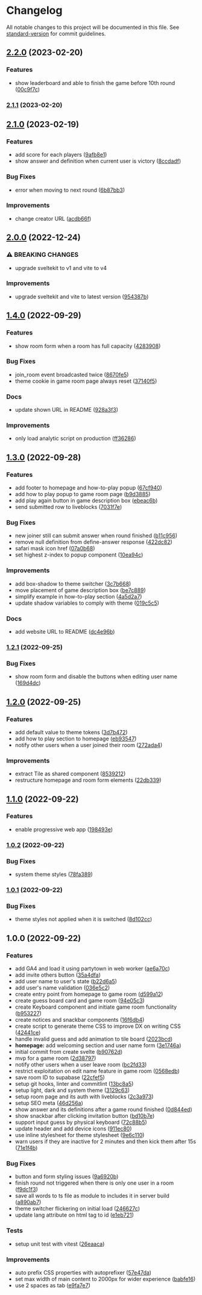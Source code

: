 # Changelog

All notable changes to this project will be documented in this file. See [standard-version](https://github.com/conventional-changelog/standard-version) for commit guidelines.

## [2.2.0](https://github.com/RofiSyahrul/katlaisasi/compare/v2.1.1...v2.2.0) (2023-02-20)


### Features

* show leaderboard and able to finish the game before 10th round ([00c9f7c](https://github.com/RofiSyahrul/katlaisasi/commit/00c9f7c0ba5624b612a7cdf7c193e9b3fd6e0c98))

### [2.1.1](https://github.com/RofiSyahrul/katlaisasi/compare/v2.1.0...v2.1.1) (2023-02-20)

## [2.1.0](https://github.com/RofiSyahrul/katlaisasi/compare/v2.0.0...v2.1.0) (2023-02-19)


### Features

* add score for each players ([9afb8e1](https://github.com/RofiSyahrul/katlaisasi/commit/9afb8e151bb84098569c9704130ffbf5b9e25ae0))
* show answer and definition when current user is victory ([8ccdadf](https://github.com/RofiSyahrul/katlaisasi/commit/8ccdadf8a1cacd5e3325a829765f819f7b34dfc6))


### Bug Fixes

* error when moving to next round ([6b87bb3](https://github.com/RofiSyahrul/katlaisasi/commit/6b87bb352be4ff914736c9a769038616fddbc9d9))


### Improvements

* change creator URL ([acdb66f](https://github.com/RofiSyahrul/katlaisasi/commit/acdb66fed5c8a3cf1ea7b51b558cabd0f274f6ae))

## [2.0.0](https://github.com/RofiSyahrul/katlaisasi/compare/v1.4.0...v2.0.0) (2022-12-24)


### ⚠ BREAKING CHANGES

* upgrade sveltekit to v1 and vite to v4

### Improvements

* upgrade sveltekit and vite to latest version ([954387b](https://github.com/RofiSyahrul/katlaisasi/commit/954387b96397fcd1c93279c1e1d63f27e54d4bb2))

## [1.4.0](https://github.com/RofiSyahrul/katlaisasi/compare/v1.3.0...v1.4.0) (2022-09-29)


### Features

* show room form when a room has full capacity ([4283908](https://github.com/RofiSyahrul/katlaisasi/commit/42839084d901c9047602276448f2d42b2cf15929))


### Bug Fixes

* join_room event broadcasted twice ([8670fe5](https://github.com/RofiSyahrul/katlaisasi/commit/8670fe54e70c584237497ea4b110a535532531f0))
* theme cookie in game room page always reset ([37140f5](https://github.com/RofiSyahrul/katlaisasi/commit/37140f521770c806f9da7cb25b705247693b591b))


### Docs

* update shown URL in README ([928a3f3](https://github.com/RofiSyahrul/katlaisasi/commit/928a3f38f1a604b2d0b40f2bb7cf4aeb6e1e079f))


### Improvements

* only load analytic script on production ([ff36286](https://github.com/RofiSyahrul/katlaisasi/commit/ff362862fe0a3b798ce65c57baa7b84e1a4f1ed0))

## [1.3.0](https://github.com/RofiSyahrul/katlaisasi/compare/v1.2.1...v1.3.0) (2022-09-28)


### Features

* add footer to homepage and how-to-play popup ([67cf940](https://github.com/RofiSyahrul/katlaisasi/commit/67cf940dd59b84c264e67bcbfc0e010dff187a91))
* add how to play popup to game room page ([b9d3885](https://github.com/RofiSyahrul/katlaisasi/commit/b9d38859b1a4a48ed35e0d999f16a6a1024e086a))
* add play again button in game description box ([ebeac6b](https://github.com/RofiSyahrul/katlaisasi/commit/ebeac6b524167ef2ca00b057b6262cb30e1a1215))
* send submitted row to liveblocks ([7031f7e](https://github.com/RofiSyahrul/katlaisasi/commit/7031f7ecce48248ef026e4cf12bf20242be20fcb))


### Bug Fixes

* new joiner still can submit answer when round finished ([b11c956](https://github.com/RofiSyahrul/katlaisasi/commit/b11c9569d8528b1713f9f51c7db1d2df3ca3d31f))
* remove null definition from define-answer response ([422dc82](https://github.com/RofiSyahrul/katlaisasi/commit/422dc824bcb85d8214a87bc1b425af366dcc5219))
* safari mask icon href ([07a0b68](https://github.com/RofiSyahrul/katlaisasi/commit/07a0b685f4469cc1330ffc72b02a92fc4baefe22))
* set highest z-index to popup component ([10ea94c](https://github.com/RofiSyahrul/katlaisasi/commit/10ea94ca6bd84b4784b6135be81f63d68755dff0))


### Improvements

* add box-shadow to theme switcher ([3c7b668](https://github.com/RofiSyahrul/katlaisasi/commit/3c7b668991daa029650b7e5a9f60145c55297ade))
* move placement of game description box ([be7c889](https://github.com/RofiSyahrul/katlaisasi/commit/be7c8892b2680c9b8a07554fc156929107450d58))
* simplify example in how-to-play section ([4a5d2a7](https://github.com/RofiSyahrul/katlaisasi/commit/4a5d2a7e616a33e0ebe9d7d4658fb7ca56bfcdd1))
* update shadow variables to comply with theme ([019c5c5](https://github.com/RofiSyahrul/katlaisasi/commit/019c5c515cd24beffa4645f7581c0db1154adea5))


### Docs

* add website URL to README ([dc4e96b](https://github.com/RofiSyahrul/katlaisasi/commit/dc4e96b1cea8ce0877328cfb23fe16e18c7c041a))

### [1.2.1](https://github.com/RofiSyahrul/katlaisasi/compare/v1.2.0...v1.2.1) (2022-09-25)


### Bug Fixes

* show room form and disable the buttons when editing user name ([169d4dc](https://github.com/RofiSyahrul/katlaisasi/commit/169d4dc0ce7330b89b7d045a4e5b42b91c21b255))

## [1.2.0](https://github.com/RofiSyahrul/katlaisasi/compare/v1.1.0...v1.2.0) (2022-09-25)


### Features

* add default value to theme tokens ([3d7b472](https://github.com/RofiSyahrul/katlaisasi/commit/3d7b47260b21d7e7d85146c6026e174cca5e7bb1))
* add how to play section to homepage ([eb93547](https://github.com/RofiSyahrul/katlaisasi/commit/eb93547160bca7e1f1d47d6774b4f671ccf5f755))
* notify other users when a user joined their room ([272ada4](https://github.com/RofiSyahrul/katlaisasi/commit/272ada44934353bc167378fcf97232d71db771fc))


### Improvements

* extract Tile as shared component ([8539212](https://github.com/RofiSyahrul/katlaisasi/commit/8539212f48b33ac98c853b4c01a1815a2aba6b0c))
* restructure homepage and room form elements ([22db339](https://github.com/RofiSyahrul/katlaisasi/commit/22db3395331e6f4cbec3575bd085504ac9b13559))

## [1.1.0](https://github.com/RofiSyahrul/katlaisasi/compare/v1.0.2...v1.1.0) (2022-09-22)


### Features

* enable progressive web app ([198493e](https://github.com/RofiSyahrul/katlaisasi/commit/198493e6d69b3635c8973c7c4fe8bd65539ea27b))

### [1.0.2](https://github.com/RofiSyahrul/katlaisasi/compare/v1.0.1...v1.0.2) (2022-09-22)


### Bug Fixes

* system theme styles ([78fa389](https://github.com/RofiSyahrul/katlaisasi/commit/78fa389210f3ce5f21b9557993c127f88084c0ae))

### [1.0.1](https://github.com/RofiSyahrul/katlaisasi/compare/v1.0.0...v1.0.1) (2022-09-22)


### Bug Fixes

* theme styles not applied when it is switched ([8d102cc](https://github.com/RofiSyahrul/katlaisasi/commit/8d102cca76e064ac727b6549c8d2e3f9c5c91a29))

## 1.0.0 (2022-09-22)


### Features

* add GA4 and load it using partytown in web worker ([ae6a70c](https://github.com/RofiSyahrul/katlaisasi/commit/ae6a70c5e7b14f83dd80d9cf2a44fa4aacc8c1f4))
* add invite others button ([35a4dfa](https://github.com/RofiSyahrul/katlaisasi/commit/35a4dfa29ac8052305d81b5853ee887d4b33a7fe))
* add user name to user's state ([b22d6a5](https://github.com/RofiSyahrul/katlaisasi/commit/b22d6a52c356dc8f6d1af26591406392f1b090be))
* add user's name validation ([036e5c2](https://github.com/RofiSyahrul/katlaisasi/commit/036e5c20a30cd0520ef53a1f12217ff522d92dfa))
* create entry point from homepage to game room ([d599a12](https://github.com/RofiSyahrul/katlaisasi/commit/d599a12e51bd50c45ea1d883b5d82d2082364315))
* create guess board card and game room ([94e05c3](https://github.com/RofiSyahrul/katlaisasi/commit/94e05c31ded251c66b3f1314e3b9d0c1a2b23d7b))
* create Keyboard component and initiate game room functionality ([b953227](https://github.com/RofiSyahrul/katlaisasi/commit/b953227edeffd65232502472043418af70283246))
* create notices and snackbar components ([16f6db4](https://github.com/RofiSyahrul/katlaisasi/commit/16f6db4d5d1a3f15f44307656dc56f4dd075e9c4))
* create script to generate theme CSS to improve DX on writing CSS ([42441ce](https://github.com/RofiSyahrul/katlaisasi/commit/42441cef4ee2108f8aa1edd2e5aa73d15211e642))
* handle invalid guess and add animation to tile board ([2023bcd](https://github.com/RofiSyahrul/katlaisasi/commit/2023bcdbe9f2a6e06eb00baa53a8d73cf64db427))
* **homepage:** add welcoming section and user name form ([3e1746a](https://github.com/RofiSyahrul/katlaisasi/commit/3e1746a122e38a56a9fee9af0cbd99d14a1fb72d))
* initial commit from create svelte ([b90762d](https://github.com/RofiSyahrul/katlaisasi/commit/b90762df6249fae77123b8a441ea6ef24bfd968d))
* mvp for a game room ([2d38797](https://github.com/RofiSyahrul/katlaisasi/commit/2d38797d6c7bc6be069e95cdbcc410079ec56040))
* notify other users when a user leave room ([bc2fd33](https://github.com/RofiSyahrul/katlaisasi/commit/bc2fd33bb5b304675595b6fe6c1f099955b3506a))
* restrict exploitation on edit name feature in game room ([0568edb](https://github.com/RofiSyahrul/katlaisasi/commit/0568edbf476e16deccfa0f9ed005974c43ff24bc))
* save room ID to supabase ([22cfef5](https://github.com/RofiSyahrul/katlaisasi/commit/22cfef5f6bf0bda0ed26d3a74383a5c6103eb940))
* setup git hooks, linter and commitlint ([13bc8a5](https://github.com/RofiSyahrul/katlaisasi/commit/13bc8a55261fc11fdae33578f31fe26e9b73c451))
* setup light, dark and system theme ([3129c63](https://github.com/RofiSyahrul/katlaisasi/commit/3129c63c81b8c145d94c55d36f4f68e8e31c5409))
* setup room page and its auth with liveblocks ([2c3a973](https://github.com/RofiSyahrul/katlaisasi/commit/2c3a9734afcb03bbed22a3e9a432f181465e60bd))
* setup SEO meta ([46d256a](https://github.com/RofiSyahrul/katlaisasi/commit/46d256a4b2c7a29c51cb1214d49c0f8b7a170493))
* show answer and its definitions after a game round finished ([0d844ed](https://github.com/RofiSyahrul/katlaisasi/commit/0d844ed014f667e10c890b2be70013369b7a6a89))
* show snackbar after clicking invitation button ([bd10b7e](https://github.com/RofiSyahrul/katlaisasi/commit/bd10b7e82fb64f76ebec6dd294a5175f25af5321))
* support input guess by physical keyboard ([72c88b5](https://github.com/RofiSyahrul/katlaisasi/commit/72c88b57f15f3755d6d2b3ed3acb817f626e984e))
* update header and add device icons ([911ec80](https://github.com/RofiSyahrul/katlaisasi/commit/911ec8069fb5b15c82e60107410ce97f42c25fad))
* use inline stylesheet for theme stylesheet ([9e6c110](https://github.com/RofiSyahrul/katlaisasi/commit/9e6c110d320c21c0b5317e30fe20afb898b0f7e4))
* warn users if they are inactive for 2 minutes and then kick them after 15s ([71e1f4b](https://github.com/RofiSyahrul/katlaisasi/commit/71e1f4bb773a3ea1d6cb9129658c4f343ee16b19))


### Bug Fixes

* button and form styling issues ([9a6920b](https://github.com/RofiSyahrul/katlaisasi/commit/9a6920bef74ec50db10ecf4e798f1588be1f6640))
* finish round not triggered when there is only one user in a room ([f9dc1f3](https://github.com/RofiSyahrul/katlaisasi/commit/f9dc1f33df904bafdc35b81a9c6a91ae7e2fb34e))
* save all words to ts file as module to includes it in server build ([a890ab7](https://github.com/RofiSyahrul/katlaisasi/commit/a890ab71c54caa3ed4d260654175a18a9a971496))
* theme switcher flickering on initial load ([246627c](https://github.com/RofiSyahrul/katlaisasi/commit/246627c0f97bffc85316acbb69fb6e324726c862))
* update lang attribute on html tag to id ([e1eb721](https://github.com/RofiSyahrul/katlaisasi/commit/e1eb72104ca221a08667ae80a7e809cd9675ad30))


### Tests

* setup unit test with vitest ([26eaaca](https://github.com/RofiSyahrul/katlaisasi/commit/26eaaca1b6463c0dc160fcaecdcbba669dcbacf5))


### Improvements

* auto prefix CSS properties with autoprefixer ([57e47da](https://github.com/RofiSyahrul/katlaisasi/commit/57e47da598aa8c7dc8182b536f6cff4b9f6d0188))
* set max width of main content to 2000px for wider experience ([babfe16](https://github.com/RofiSyahrul/katlaisasi/commit/babfe16ded32e9db6b283f959426c3d7ac365574))
* use 2 spaces as tab ([e9fa7e7](https://github.com/RofiSyahrul/katlaisasi/commit/e9fa7e7bf4b531a01672f125dd8f27357003947f))
